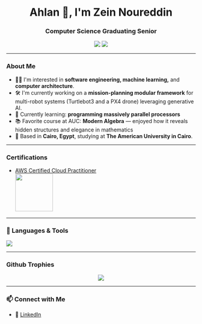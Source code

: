 <h1 align="center">Ahlan 👋, I'm Zein Noureddin</h1>
<h3 align="center">Computer Science Graduating Senior</h3>

<p align="center">
  <img src="https://img.shields.io/badge/University-AUC-blue" />
  <img src="https://img.shields.io/badge/AWS-Certified_Cloud_Practitioner-orange" />
</p>

---

### About Me

- 👨‍💻 I'm interested in **software engineering, machine learning,** and **computer architecture**.
- 🛠️ I'm currently working on a **mission-planning modular framework** for multi-robot systems (Turtlebot3 and a PX4 drone) leveraging generative AI.
- 🌱 Currently learning: **programming massively parallel processors**
-  📚 Favorite course at AUC: **Modern Algebra** — enjoyed how it reveals hidden structures and elegance in mathematics
- 📍 Based in **Cairo, Egypt**, studying at **The American University in Cairo**.

---

### Certifications

- [AWS Certified Cloud Practitioner](https://www.credly.com/badges/f6260e83-acdc-4b35-93be-618941d1b5cf/public_url)
  <br>
  <img src="https://images.credly.com/size/680x680/images/00634f82-b07f-4bbd-a6bb-53de397fc3a6/image.png" width="100" />

---

### 🧰 Languages & Tools

<p align="left">
  <img src="https://skillicons.dev/icons?i=cpp,c,python,js,php,html,css,react,tauri,laravel,nodejs,tensorflow,aws,mysql,mongodb,vscode,clion,linux,git" />
</p>

---

### Github Trophies

<p align="center">
  <img src="https://github-profile-trophy.vercel.app/?username=ZeinNoureddin&theme=darkhub&column=7" />
</p>

---
### 📫 Connect with Me

- 💼 [LinkedIn](https://www.linkedin.com/in/zein-noureddin-915b61194)
